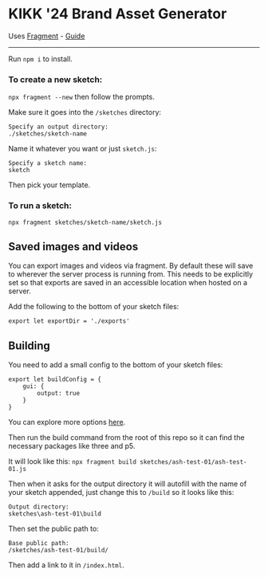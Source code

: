 # KIKK '24 Brand Asset Generator

Uses [Fragment](https://github.com/raphaelameaume/fragment) - [Guide](https://github.com/raphaelameaume/fragment/blob/dev/docs/README.md)

---

Run `npm i` to install.

### To create a new sketch:
`npx fragment --new` then follow the prompts.

Make sure it goes into the `/sketches` directory:

```
Specify an output directory:
./sketches/sketch-name
```

Name it whatever you want or just `sketch.js`:

```
Specify a sketch name:
sketch
```

Then pick your template.

### To run a sketch:
`npx fragment sketches/sketch-name/sketch.js`

## Saved images and videos
You can export images and videos via fragment. By default these will save to wherever the server process is running from. This needs to be explicitly set so that exports are saved in an accessible location when hosted on a server.

Add the following to the bottom of your sketch files:

`export let exportDir = './exports'`

## Building
You need to add a small config to the bottom of your sketch files:

```
export let buildConfig = {
	gui: {
		output: true
	}
}
```

You can explore more options [here](https://github.com/raphaelameaume/fragment/blob/dev/docs/guide/exports.md#export-a-live-version).

Then run the build command from the root of this repo so it can find the necessary packages like three and p5.

It will look like this:
`npx fragment build sketches/ash-test-01/ash-test-01.js`

Then when it asks for the output directory it will autofill with the name of your sketch appended, just change this to `/build` so it looks like this:

```
Output directory:
sketches\ash-test-01\build
```

Then set the public path to:

```
Base public path:
/sketches/ash-test-01/build/
```

Then add a link to it in `/index.html`.